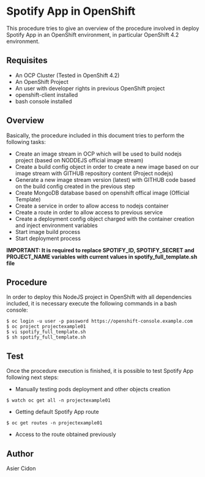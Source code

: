 # Spotify App in OpenShift

This procedure tries to give an overview of the procedure involved in deploy Spotify App in an OpenShift environment, in particular OpenShift 4.2 environment.

## Requisites

-   An OCP Cluster (Tested in OpenShift 4.2)
-   An OpenShift Project
-   An user with developer rights in previous OpenShift project
-   openshift-client installed
-   bash console installed

## Overview

Basically, the procedure included in this document tries to perform the following tasks:

-   Create an image stream in OCP which will be used to build nodejs project (based on NODDEJS official image stream)
-   Create a build config object in order to create a new image based on our image stream with GITHUB repository content (Project nodejs)
-   Generate a new image stream version (latest) with GITHUB code based on the build config created in the previous step
-   Create MongoDB database based on openshift offical image (Official Template)
-   Create a service in order to allow access to nodejs container
-   Create a route in order to allow access to previous service
-   Create a deployment config object charged with the container creation and inject environment variables
-   Start image build process
-   Start deployment process

**IMPORTANT: It is required to replace SPOTIFY_ID, SPOTIFY_SECRET and PROJECT_NAME variables with current values in spotify_full_template.sh file**

## Procedure

In order to deploy this NodeJS project in OpenShift with all dependencies included, it is necessary execute the following commands in a bash console:

```
$ oc login -u user -p password https://openshift-console.example.com
$ oc project projectexample01
$ vi spotify_full_template.sh
$ sh spotify_full_template.sh
```

## Test

Once the procedure execution is finished, it is possible to test Spotify App following next steps:

-   Manually testing pods deployment and other objects creation

```
$ watch oc get all -n projectexample01
```

-   Getting default Spotify App route

```
$ oc get routes -n projectexample01
```

-   Access to the route obtained previously

## Author

Asier Cidon
